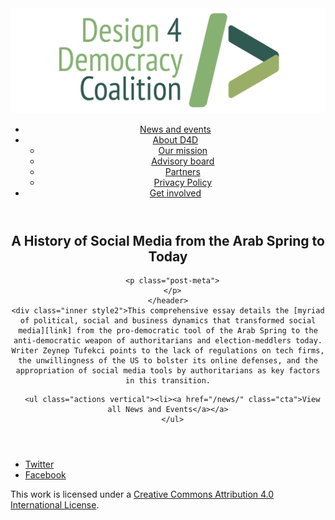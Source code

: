 <!DOCTYPE html>
<html lang="en_US"><head>
  <meta charset="utf-8">
  <meta http-equiv="X-UA-Compatible" content="IE=edge">
  <meta name="viewport" content="width=device-width, initial-scale=1">
  <link rel="apple-touch-icon" sizes="180x180" href="/assets/favicon/apple-touch-icon.png">
  <link rel="icon" type="image/png" sizes="32x32" href="/assets/favicon/favicon-32x32.png">
  <link rel="icon" type="image/png" sizes="16x16" href="/assets/favicon/favicon-16x16.png">
  <link rel="manifest" href="/site.webmanifest">
  <link rel="mask-icon" href="/assets/favicon/safari-pinned-tab.svg" color="#5bbad5">
  <meta name="msapplication-TileColor" content="#00aba9">
  <meta name="theme-color" content="#ffffff">

  
  <!-- Begin Jekyll SEO tag v2.4.0 -->
<title>A History of Social Media from the Arab Spring to Today | Design 4 Democracy</title>
<meta name="generator" content="Jekyll v3.7.3" />
<meta property="og:title" content="A History of Social Media from the Arab Spring to Today" />
<meta property="og:locale" content="en_US" />
<meta name="description" content="This comprehensive essay details the myriad of political, social and business dynamics that transformed social media from the pro-democratic tool of the Arab Spring to the anti-democratic weapon of authoritarians and election-meddlers today. Writer Zeynep Tufekci points to the lack of regulations on tech firms, the unwillingness of the US to bolster its online defenses, and the appropriation of social media tools by authoritarians as key factors in this transition." />
<meta property="og:description" content="This comprehensive essay details the myriad of political, social and business dynamics that transformed social media from the pro-democratic tool of the Arab Spring to the anti-democratic weapon of authoritarians and election-meddlers today. Writer Zeynep Tufekci points to the lack of regulations on tech firms, the unwillingness of the US to bolster its online defenses, and the appropriation of social media tools by authoritarians as key factors in this transition." />
<link rel="canonical" href="https://design4democracy.org/news/A-History-of-Social-Media-from-the-Arab-Spring-to-Today.html" />
<meta property="og:url" content="https://design4democracy.org/news/A-History-of-Social-Media-from-the-Arab-Spring-to-Today.html" />
<meta property="og:site_name" content="Design 4 Democracy" />
<meta property="og:type" content="article" />
<meta property="article:published_time" content="2018-08-14T00:00:00-04:00" />
<meta name="twitter:card" content="summary" />
<meta name="twitter:site" content="@design4dem" />
<meta name="google-site-verification" content="" />
<script type="application/ld+json">
{"description":"This comprehensive essay details the myriad of political, social and business dynamics that transformed social media from the pro-democratic tool of the Arab Spring to the anti-democratic weapon of authoritarians and election-meddlers today. Writer Zeynep Tufekci points to the lack of regulations on tech firms, the unwillingness of the US to bolster its online defenses, and the appropriation of social media tools by authoritarians as key factors in this transition.","@type":"BlogPosting","url":"https://design4democracy.org/news/A-History-of-Social-Media-from-the-Arab-Spring-to-Today.html","publisher":{"@type":"Organization","logo":{"@type":"ImageObject","url":"https://design4democracy.org/assets/img/logos/d4d-logo.png"}},"headline":"A History of Social Media from the Arab Spring to Today","dateModified":"2018-08-14T00:00:00-04:00","datePublished":"2018-08-14T00:00:00-04:00","mainEntityOfPage":{"@type":"WebPage","@id":"https://design4democracy.org/news/A-History-of-Social-Media-from-the-Arab-Spring-to-Today.html"},"@context":"http://schema.org"}</script>
<!-- End Jekyll SEO tag -->

  <link rel="stylesheet" href="/tarteaucitron/css/tarteaucitron.css">
  <link rel="stylesheet" href="/assets/main.css">

  <link type="application/atom+xml" rel="alternate" href="https://design4democracy.org/feed.xml" title="Design 4 Democracy" />

</head>
<body>
  <!-- Wrapper -->
  <div id="wrapper"><header class="" role="banner" id="header">
    <!-- Logo -->
    <div class="logo">
      <a class="site-title" rel="author" href="/"><img src="/assets/img/d4d-logo.png" alt="Design 4 Democracy" /></a>
    </div><!-- to do: figure out how to manage dropdown -->
      <!-- Nav -->
      <nav id="nav"><ul><li class="current">
            <a class="page-link" href="/news/">
              News and events
            </a></li><li class="">
            <a class="page-link icon fa-angle-down" href="/areas-focus/">
              About D4D
            </a><ul><li>
                  <a href="/areas-focus/">
                    Our mission
                  </a>
              </li><li>
                  <a href="/advisory-board/">
                    Advisory board
                  </a>
              </li><li>
                  <a href="/tech-supporting-partners/">
                    Partners
                  </a>
              </li><li>
                  <a href="/privacy-policy.html">
                    Privacy Policy
                  </a>
              </li></ul></li><li class="">
            <a class="page-link" href="/join-us/">
              Get involved
            </a></li></ul></nav></header>
<section class="main alt event" aria-label="Content">
    <header>
      <h2 class="post-title">A History of Social Media from the Arab Spring to Today</h2>
      

      <p class="post-meta">
      </p>
    </header>
    <div class="inner style2">This comprehensive essay details the [myriad of political, social and business dynamics that transformed social media][link] from the pro-democratic tool of the Arab Spring to the anti-democratic weapon of authoritarians and election-meddlers today. Writer Zeynep Tufekci points to the lack of regulations on tech firms, the unwillingness of the US to bolster its online defenses, and the appropriation of social media tools by authoritarians as key factors in this transition.

[link]: https://www.technologyreview.com/s/611806/how-social-media-took-us-from-tahrir-square-to-donald-trump/


      <ul class="actions vertical"><li><a href="/news/" class="cta">View all News and Events</a></a>
      </ul>
  </div>
</section>
<footer id="footer" class="accent3">
  <ul class="icons">
    <li><a href="https://twitter.com/design4dem" class="icon alt fa-twitter"><span class="label">Twitter</span></a></li>
    <li><a href="https://www.facebook.com/Design4Democracy" class="icon alt fa-facebook"><span class="label">Facebook</span></a></li>
    <!--li><a href="#" class="icon alt fa-instagram"><span class="label">Instagram</span></a></li>
    <li><a href="#" class="icon alt fa-github"><span class="label">GitHub</span></a></li>
    <li><a href="#" class="icon alt fa-phone"><span class="label">Phone</span></a></li>
    <li><a href="#" class="icon alt fa-envelope-o"><span class="label">Email</span></a></li-->
  </ul>
  <p class="copyright">This work is licensed under a <a rel="license" href="http://creativecommons.org/licenses/by/4.0/">Creative Commons Attribution 4.0 International License</a>.</p>
</footer>
</div><!-- /wrapper -->
  <!-- Scripts -->
    <script src="/assets/js/scripts.min.js"></script><script src="/tarteaucitron/tarteaucitron.js"></script>
    <script type="text/javascript">
    (function($) {
      $(document).ready(function(){
        tarteaucitron.init({
          "hashtag": "#tarteaucitron", /* Automatically open the panel with the hashtag */
          "highPrivacy": false, /* disabling the auto consent feature on navigation? */
          "orientation": "top", /* the big banner should be on 'top' or 'bottom'? */
          "adblocker": false, /* Display a message if an adblocker is detected */
          "showAlertSmall": true, /* show the small banner on bottom right? */
          "cookieslist": true, /* Display the list of cookies installed ? */
          "removeCredit": false, /* remove the credit link? */
          //"cookieDomain": ".example.com" /* Domain name on which the cookie for the subdomains will be placed */
        });
      });
    })(jQuery);
    </script><script type="text/javascript">
  tarteaucitron.user.analyticsUa = 'UA-120811815-1';
  tarteaucitron.user.analyticsMore = function () { /* add here your optionnal ga.push() */ };
  (tarteaucitron.job = tarteaucitron.job || []).push('analytics');
</script></body>

</html>
